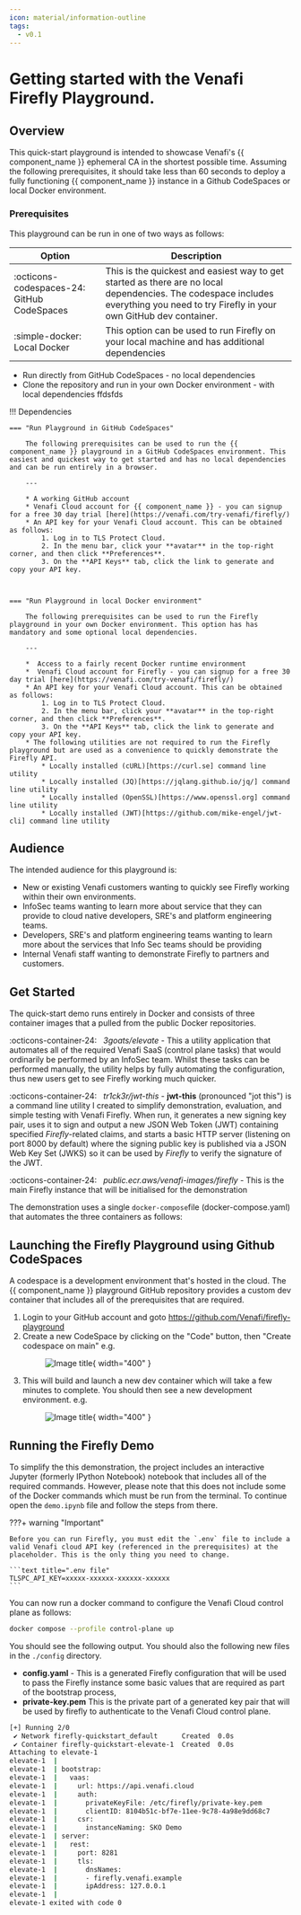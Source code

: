 ```yaml
---
icon: material/information-outline
tags:
  - v0.1
---
```


# Getting started with the Venafi Firefly Playground.

## Overview 

This quick-start playground is intended to showcase Venafi's {{ component_name }} ephemeral CA in the shortest possible time. Assuming the following prerequisites, it should take less than 60 seconds to deploy a fully functioning {{ component_name }} instance in a Github CodeSpaces or local Docker environment. 

### Prerequisites 

This playground can be run in one of two ways as follows: 

| Option      | Description                          |
| ----------- | ------------------------------------ |
| :octicons-codespaces-24:  GitHub CodeSpaces  | This is the quickest and easiest way to get started as there are no local dependencies. The codespace includes everything you need to try Firefly in your own GitHub dev container.   |
| :simple-docker: Local Docker       |  This option can be used to run Firefly on your local machine and has additional dependencies   |


* Run directly from GitHub CodeSpaces - no local dependencies
* Clone the repository and run in your own Docker environment - with local dependencies 
  ffdsfds


!!! Dependencies

    === "Run Playground in GitHub CodeSpaces"

        The following prerequisites can be used to run the {{ component_name }} playground in a GitHub CodeSpaces environment. This easiest and quickest way to get started and has no local dependencies and can be run entirely in a browser. 

        ---
        
        * A working GitHub account 
        * Venafi Cloud account for {{ component_name }} - you can signup for a free 30 day trial [here](https://venafi.com/try-venafi/firefly/)
        * An API key for your Venafi Cloud account. This can be obtained as follows: 
            1. Log in to TLS Protect Cloud.
            2. In the menu bar, click your **avatar** in the top-right corner, and then click **Preferences**.
            3. On the **API Keys** tab, click the link to generate and copy your API key.

    
    
    === "Run Playground in local Docker environment"

        The following prerequisites can be used to run the Firefly playground in your own Docker environment. This option has has mandatory and some optional local dependencies.

        ---
        
        *  Access to a fairly recent Docker runtime environment 
        *  Venafi Cloud account for Firefly - you can signup for a free 30 day trial [here](https://venafi.com/try-venafi/firefly/)
        * An API key for your Venafi Cloud account. This can be obtained as follows: 
            1. Log in to TLS Protect Cloud.
            2. In the menu bar, click your **avatar** in the top-right corner, and then click **Preferences**.
            3. On the **API Keys** tab, click the link to generate and copy your API key.
        * The following utilities are not required to run the Firefly playground but are used as a convenience to quickly demonstrate the Firefly API.     
            * Locally installed (cURL)[https://curl.se] command line utility
            * Locally installed (JQ)[https://jqlang.github.io/jq/] command line utility
            * Locally installed (OpenSSL)[https://www.openssl.org] command line utility
            * Locally installed (JWT)[https://github.com/mike-engel/jwt-cli] command line utility

        
        
## Audience

The intended audience for this playground is: 

* New or existing Venafi customers wanting to quickly see Firefly working within their own environments.
* InfoSec teams wanting to learn more about service that they can provide to cloud native developers, SRE's and platform engineering teams.
* Developers, SRE's and platform engineering teams wanting to learn more about the services that Info Sec teams should be providing 
* Internal Venafi staff wanting to demonstrate Firefly to partners and customers.

## Get Started

The quick-start demo runs entirely in Docker and consists of three container images that a pulled from the public Docker repositories. 

:octicons-container-24: &nbsp; *3goats/elevate* - This a utility application that automates all of the required Venafi SaaS (control plane tasks) that would ordinarily be performed by an InfoSec team. Whilst these tasks can be performed manually, the utility helps by fully automating the configuration, thus new users get to see Firefly working much quicker.

:octicons-container-24: &nbsp; *tr1ck3r/jwt-this* - **jwt-this** (pronounced "jot this") is a command line utility I created to simplify demonstration, evaluation, and simple testing with Venafi Firefly. When run, it generates a new signing key pair, uses it to sign and output a new JSON Web Token (JWT) containing specified *Firefly*-related claims, and starts a basic HTTP server (listening on port 8000 by default) where the signing public key is published via a JSON Web Key Set (JWKS) so it can be used by *Firefly* to verify the signature of the JWT.

:octicons-container-24: &nbsp; *public.ecr.aws/venafi-images/firefly* - This is the main Firefly instance that will be initialised for the demonstration

The demonstration uses a single `docker-compose`file (docker-compose.yaml) that automates the three containers as follows:

## Launching the Firefly Playground using Github CodeSpaces

A codespace is a development environment that's hosted in the cloud. The {{ component_name }} playground GitHub repository provides a custom dev container that includes all of the prerequisites that are required. 

1. Login to your GitHub account and goto https://github.com/Venafi/firefly-playground
2. Create a new CodeSpace by clicking on the "Code" button, then "Create codespace on main" e.g. <figure markdown>
  ![Image title](images/github-codespaces.png){ width="400" }
</figure>

3. This will build and launch a new dev container which will take a few minutes to complete. You should then see a new development environment. e.g. <figure markdown>
  ![Image title](images/new-codespace.png){ width="400" }
</figure>



## Running the Firefly Demo

To simplify the this demonstration, the project includes an interactive Jupyter (formerly IPython Notebook) notebook that includes all of the required commands. However, please note that this does not include some of the Docker commands which must be run from the terminal. To continue open the `demo.ipynb` file and follow the steps from there. 

???+ warning "Important"

    Before you can run Firefly, you must edit the `.env` file to include a valid Venafi cloud API key (referenced in the prerequisites) at the placeholder. This is the only thing you need to change.

    ```text title=".env file"
    TLSPC_API_KEY=xxxxx-xxxxxx-xxxxxx-xxxxxx
    ```



You can now run a docker command to configure the Venafi Cloud control plane as follows:

``` bash
docker compose --profile control-plane up
```

You should see the following output. You should also the following new files in the  `./config` directory. 

*  **config.yaml** - This is a generated Firefly configuration that will be used to pass the Firefly instance some basic values that are required as part of the bootstrap process,
* **private-key.pem** This is the private part of a generated key pair that will be used by firefly to authenticate to the Venafi Cloud control plane.  

```bash
[+] Running 2/0
 ✔ Network firefly-quickstart_default      Created  0.0s 
 ✔ Container firefly-quickstart-elevate-1  Created  0.0s 
Attaching to elevate-1
elevate-1  | 
elevate-1  | bootstrap:
elevate-1  |   vaas:
elevate-1  |     url: https://api.venafi.cloud
elevate-1  |     auth:
elevate-1  |       privateKeyFile: /etc/firefly/private-key.pem
elevate-1  |       clientID: 8104b51c-bf7e-11ee-9c78-4a98e9dd68c7
elevate-1  |     csr:
elevate-1  |       instanceNaming: SKO Demo
elevate-1  | server:
elevate-1  |   rest:
elevate-1  |     port: 8281
elevate-1  |     tls:
elevate-1  |       dnsNames:
elevate-1  |       - firefly.venafi.example
elevate-1  |       ipAddress: 127.0.0.1
elevate-1  | 
elevate-1 exited with code 0
```

